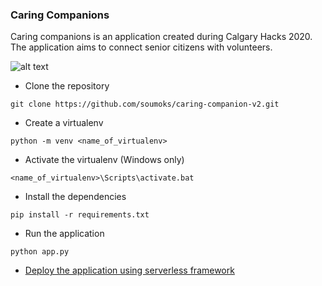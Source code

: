 ### Caring Companions
Caring companions is an application created during Calgary Hacks 2020. The application aims to connect senior citizens 
with volunteers.

![alt text](https://i.imgur.com/TowKSvu.png)

* Clone the repository
```
git clone https://github.com/soumoks/caring-companion-v2.git
```

* Create a virtualenv
```
python -m venv <name_of_virtualenv>
```
* Activate the virtualenv
(Windows only)
```
<name_of_virtualenv>\Scripts\activate.bat
```

* Install the dependencies
```
pip install -r requirements.txt
```

* Run the application
```
python app.py
```

* [Deploy the application using serverless framework](https://medium.com/@soumoks/developing-a-serverless-backend-api-using-flask-39398d0eb95d)
